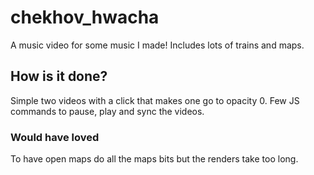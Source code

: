 # chekhov_hwacha
A music video for some music I made! Includes lots of trains and maps.

## How is it done?
Simple two videos with a click that makes one go to opacity 0. 
Few JS commands to pause, play and sync the videos.

### Would have loved
To have open maps do all the maps bits but the renders take too long.
